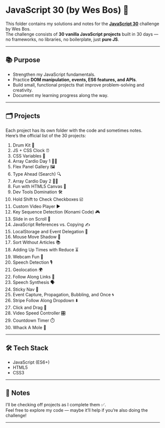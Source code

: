 # JavaScript 30 (by Wes Bos) 🎉

This folder contains my solutions and notes for the **[JavaScript 30](https://javascript30.com/)** challenge by Wes Bos.  
The challenge consists of **30 vanilla JavaScript projects** built in 30 days — no frameworks, no libraries, no boilerplate, just **pure JS**.

---

## 📚 Purpose  

- Strengthen my JavaScript fundamentals.  
- Practice **DOM manipulation, events, ES6 features, and APIs**.  
- Build small, functional projects that improve problem-solving and creativity.  
- Document my learning progress along the way.  

---

## 🗂️ Projects  

Each project has its own folder with the code and sometimes notes.  
Here’s the official list of the 30 projects:  

1. Drum Kit 🥁  
2. JS + CSS Clock ⏰  
3. CSS Variables 🎨  
4. Array Cardio Day 1 🏋️‍♂️  
5. Flex Panel Gallery 🖼️  
6. Type Ahead (Search) 🔍  
7. Array Cardio Day 2 🏋️‍♀️  
8. Fun with HTML5 Canvas 🎨  
9. Dev Tools Domination 🛠️  
10. Hold Shift to Check Checkboxes ☑️  
11. Custom Video Player ▶️  
12. Key Sequence Detection (Konami Code) 🎮  
13. Slide in on Scroll 📜  
14. JavaScript References vs. Copying ✍️  
15. LocalStorage and Event Delegation 💾  
16. Mouse Move Shadow 🌈  
17. Sort Without Articles 📚  
18. Adding Up Times with Reduce ⏳  
19. Webcam Fun 📸  
20. Speech Detection 🎙️  
21. Geolocation 🌍  
22. Follow Along Links 🔗  
23. Speech Synthesis 🗣️  
24. Sticky Nav 📌  
25. Event Capture, Propagation, Bubbling, and Once 🌀  
26. Stripe Follow Along Dropdown ⬇️  
27. Click and Drag 🎯  
28. Video Speed Controller 🎛️  
29. Countdown Timer ⏱️  
30. Whack A Mole 🐹  

---

## 🛠️ Tech Stack  

- JavaScript (ES6+)  
- HTML5  
- CSS3  

---

## 📝 Notes  

I’ll be checking off projects as I complete them ✅.  
Feel free to explore my code — maybe it’ll help if you’re also doing the challenge!  

---
